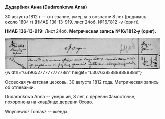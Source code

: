 **Дударёнок Анна (Dudaronkowa Anna)**

30 августа 1812 г -- отпевание, умерла в возрасте 8 лет (родилась около
1804 г) (НИАБ 136-13-919, лист 24об, №16/1812 -у (ориг)).

**НИАБ 136-13-919:** Лист 24об. **Метрическая запись №16/1812-у
(ориг).**

![](./media/b8462ecc2b2c306936110eaa04532309ad64c592.png){width="6.496527777777778in"
height="1.3076388888888888in"}

Осовская униатская церковь. 30 августа 1812 года. Метрическая запись об
отпевании.

Dudaronkowa Anna -- умерший, 8 лет, с деревни Замосточье, похоронена на
кладбище деревни Осово.

Woyniewicz Tomasz -- ксёндз.
